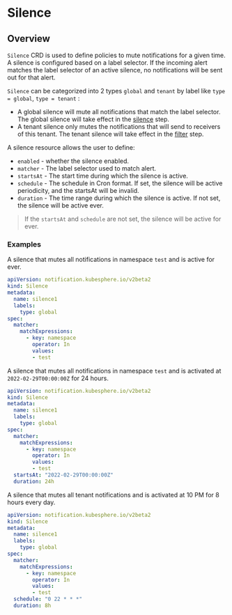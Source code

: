 # Silence

## Overview

`Silence` CRD is used to define policies to mute notifications for a given time. A silence is configured based on a label selector.
If the incoming alert matches the label selector of an active silence, no notifications will be sent out for that alert.

`Silence` can be categorized into 2 types `global` and `tenant` by label like `type = global`, `type = tenant` :
- A global silence will mute all notifications that match the label selector. The global silence will take effect in the [silence](../../README.md#silence) step.
- A tenant silence only mutes the notifications that will send to receivers of this tenant. The tenant silence will take effect in the [filter](../../README.md#filter) step.

A silence resource allows the user to define:

- `enabled` - whether the silence enabled.
- `matcher` - The label selector used to match alert.
- `startsAt` - The start time during which the silence is active.
- `schedule` - The schedule in Cron format. If set, the silence will be active periodicity, and the startsAt will be invalid.
- `duration` - The time range during which the silence is active. If not set, the silence will be active ever.

> If the `startsAt` and `schedule` are not set, the silence will be active for ever.

### Examples

A silence that mutes all notifications in namespace `test` and is active for ever.

```yaml
apiVersion: notification.kubesphere.io/v2beta2
kind: Silence
metadata:
  name: silence1
  labels:
    type: global
spec:
  matcher:
    matchExpressions:
      - key: namespace
        operator: In
        values:
        - test
```

A silence that mutes all notifications in namespace `test` and is activated at `2022-02-29T00:00:00Z` for 24 hours.

```yaml
apiVersion: notification.kubesphere.io/v2beta2
kind: Silence
metadata:
  name: silence1
  labels:
    type: global
spec:
  matcher:
    matchExpressions:
      - key: namespace
        operator: In
        values:
        - test
  startsAt: "2022-02-29T00:00:00Z"
  duration: 24h
```

A silence that mutes all tenant notifications and is activated at 10 PM for 8 hours every day.

```yaml
apiVersion: notification.kubesphere.io/v2beta2
kind: Silence
metadata:
  name: silence1
  labels:
    type: global
spec:
  matcher:
    matchExpressions:
      - key: namespace
        operator: In
        values:
        - test
  schedule: "0 22 * * *"
  duration: 8h
```
